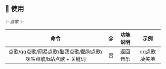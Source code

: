 ## 🎉 使用

_✨ 点歌 ✨_

|                   命令                   |  @  | 功能说明 |    示例    |
|:--------------------------------------:|:---:|:----:|:--------:|
| 点歌/qq点歌/网易点歌/酷我点歌/酷狗点歌/咪咕点歌/b站点歌 + 关键词 |  否  | 返回音乐 | qq点歌 凄美地 |
